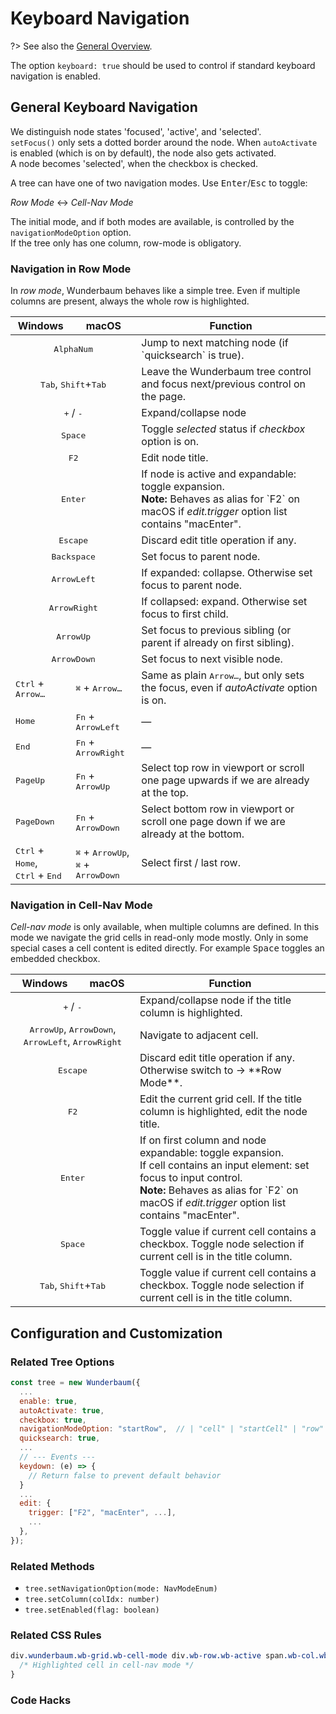 # Keyboard Navigation

?> See also the [General Overview](/tutorial/overview.md).

The option `keyboard: true` should be used to control if standard keyboard
navigation is enabled.

## General Keyboard Navigation

We distinguish node states 'focused', 'active', and 'selected'.<br>
`setFocus()` only sets a dotted border around the node. When `autoActivate`
is enabled (which is on by default), the node also gets activated.<br>
A node becomes 'selected', when the checkbox is checked.

A tree can have one of two navigation modes. Use <kbd>Enter</kbd>/<kbd>Esc</kbd>
to toggle:

*Row Mode* &harr; *Cell-Nav Mode*

The initial mode, and if both modes are available, is controlled by the 
`navigationModeOption` option.<br>
If the tree only has one column, row-mode is obligatory.


### Navigation in **Row Mode**

In *row mode*, Wunderbaum behaves like a simple tree. Even if multiple columns 
are present, always the whole row is highlighted.

<table>
<thead>
  <tr>
    <th>Windows</th>
    <th>macOS</th>
    <th>Function</th>
  </tr>
</thead>
<tbody>
  <tr>
    <td colspan=2 align=center><kbd>AlphaNum</kbd></td>
    <td>Jump to next matching node (if `quicksearch` is true).</td>
  </tr>
  <tr>
    <td colspan=2 align=center><kbd>Tab</kbd>, <kbd>Shift</kbd>+<kbd>Tab</kbd></td>
    <td>Leave the Wunderbaum tree control and focus next/previous control on the page.</td>
  </tr>
  <tr>
    <td colspan=2 align=center><kbd>+</kbd> / <kbd>-</kbd></td>
    <td>Expand/collapse node</td>
  </tr>
  <tr>
    <td colspan=2 align=center><kbd>Space</kbd></td>
    <td>Toggle <i>selected</i> status if <i>checkbox</i> option is on.</td>
  </tr>
  <tr>
    <td colspan=2 align=center><kbd>F2</kbd></td>
    <td>Edit node title.</td>
  </tr>
  <tr>
    <td colspan=2 align=center><kbd>Enter</kbd></td>
    <td>
      If node is active and expandable: toggle expansion.<br>
      <b>Note:</b> 
      Behaves as alias for `F2` on macOS if <i>edit.trigger</i> option list 
      contains "macEnter".
    </td>
  </tr>
  <tr>
    <td colspan=2 align=center><kbd>Escape</kbd></td>
    <td>Discard edit title operation if any.</td>
  </tr>
  <tr>
    <td colspan=2 align=center><kbd>Backspace</kbd></td>
    <td>Set focus to parent node.</td>
  </tr>
  <tr>
    <td colspan=2 align=center><kbd>ArrowLeft</kbd></td>
    <td>If expanded: collapse. Otherwise set focus to parent node.</td>
  </tr>
  <tr>
    <td colspan=2 align=center><kbd>ArrowRight</kbd></td>
    <td>If collapsed: expand. Otherwise set focus to first child.</td>
  </tr>
  <tr>
    <td colspan=2 align=center><kbd>ArrowUp</kbd></td>
    <td>Set focus to previous sibling (or parent if already on first sibling).</td>
  </tr>
  <tr>
    <td colspan=2 align=center><kbd>ArrowDown</kbd></td>
    <td>Set focus to next visible node.</td>
  </tr>
  <tr>
    <td><kbd>Ctrl</kbd> + <kbd>Arrow&hellip;</kbd></td>
    <td><kbd>⌘</kbd> + <kbd>Arrow&hellip;</kbd></td>
    <td>
      Same as plain <kbd>Arrow&hellip;</kbd>, but only sets the focus, even if 
      <i>autoActivate</i> option is on.
    </td>
  </tr>
  <tr>
    <td><kbd>Home</kbd></td>
    <td><kbd>Fn</kbd> + <kbd>ArrowLeft</kbd></td>
    <td>
      &mdash;
    </td>
  </tr>
  <tr>
    <td><kbd>End</kbd></td>
    <td><kbd>Fn</kbd> + <kbd>ArrowRight</kbd></td>
    <td>
      &mdash;
    </td>
  </tr>
  <tr>
    <td><kbd>PageUp</kbd></td>
    <td><kbd>Fn</kbd> + <kbd>ArrowUp</kbd></td>
    <td>
      Select top row in viewport or scroll one page upwards if we are already 
      at the top.
    </td>
  </tr>
  <tr>
    <td><kbd>PageDown</kbd></td>
    <td><kbd>Fn</kbd> + <kbd>ArrowDown</kbd></td>
    <td>
      Select bottom row in viewport or scroll one page down if we are already 
      at the bottom.
    </td>
  </tr>
  <tr>
    <td>
      <kbd>Ctrl</kbd> + <kbd>Home</kbd>,<br>
      <kbd>Ctrl</kbd> + <kbd>End</kbd>
    </td>
    <td>
      <kbd>⌘</kbd> + <kbd>ArrowUp</kbd>,<br>
      <kbd>⌘</kbd> + <kbd>ArrowDown</kbd>
    </td>
    <td>Select first / last row.</td>
  </tr>
</tbody>
</table>


### Navigation in **Cell-Nav Mode**

*Cell-nav mode* is only available, when multiple columns are defined.
In this mode we navigate the grid cells in read-only mode mostly.
Only in some special cases a cell content is edited directly. For example
<kbd>Space</kbd> toggles an embedded checkbox.

<table>
<thead>
  <tr>
    <th>Windows</th>
    <th>macOS</th>
    <th>Function</th>
  </tr>
</thead>
<tbody>
  <tr>
    <td colspan=2 align=center><kbd>+</kbd> / <kbd>-</kbd></td>
    <td>Expand/collapse node if the title column is highlighted.</td>
  </tr>
  <tr>
    <td colspan=2 align=center>
      <kbd>ArrowUp</kbd>, <kbd>ArrowDown</kbd>, <kbd>ArrowLeft</kbd>, <kbd>ArrowRight</kbd>
    </td>
    <td>
      Navigate to adjacent cell.
    </td>
  </tr>
  <tr>
    <td colspan=2 align=center><kbd>Escape</kbd></td>
    <td>Discard edit title operation if any. Otherwise switch to &rarr; **Row Mode**.</td>
  </tr>
  <tr>
    <td colspan=2 align=center><kbd>F2</kbd></td>
    <td>
      Edit the current grid cell.
      If the title column is highlighted, edit the node title.
    </td>
  </tr>
  <tr>
    <td colspan=2 align=center><kbd>Enter</kbd></td>
    <td>
      If on first column and node expandable: toggle expansion.<br>
      If cell contains an input element: set focus to input control.<br>
      <b>Note:</b> 
      Behaves as alias for `F2` on macOS if <i>edit.trigger</i> option list 
      contains "macEnter".
    </td>
  </tr>
  <tr>
    <td colspan=2 align=center><kbd>Space</kbd></td>
    <td>
      Toggle value if current cell contains a checkbox.
      Toggle node selection if current cell is in the title column.
    </td>
  </tr>
  <tr>
    <td colspan=2 align=center>
      <kbd>Tab</kbd>, 
      <kbd>Shift</kbd>+<kbd>Tab</kbd>
    </td>
    <td>
      Toggle value if current cell contains a checkbox.
      Toggle node selection if current cell is in the title column.
    </td>
  </tr>

</tbody>
</table>


## Configuration and Customization

### Related Tree Options

```js
const tree = new Wunderbaum({
  ...
  enable: true,
  autoActivate: true,
  checkbox: true,
  navigationModeOption: "startRow",  // | "cell" | "startCell" | "row"
  quicksearch: true,
  ...
  // --- Events ---
  keydown: (e) => {
    // Return false to prevent default behavior
  }
  ...
  edit: {
    trigger: ["F2", "macEnter", ...],
    ...
  },
});
```

### Related Methods

- `tree.setNavigationOption(mode: NavModeEnum)`
- `tree.setColumn(colIdx: number)`
- `tree.setEnabled(flag: boolean)`

### Related CSS Rules

```css
div.wunderbaum.wb-grid.wb-cell-mode div.wb-row.wb-active span.wb-col.wb-active {
  /* Highlighted cell in cell-nav mode */
}
```

### Code Hacks

```js
```
